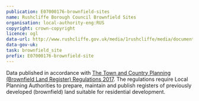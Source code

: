 ```yaml
---
publication: E07000176-brownfield-sites
name: Rushcliffe Borough Council Brownfield Sites
organisation: local-authority-eng:RUS
copyright: crown-copyright
licence: ogl
data-url: http://www.rushcliffe.gov.uk/media/1rushcliffe/media/documents/excel/planningandbuilding/planningpolicy/rushcliffe_brownfieldregister_2017_12_19_rev1.csv
data-gov-uk: 
task: brownfield_site
prefix: E07000176-brownfield-site
---
```


Data published in accordance with [The Town and Country Planning (Brownfield Land Register) Regulations 2017](http://www.legislation.gov.uk/uksi/2017/403/contents/made).
The regulations require Local Planning Authorities to prepare, maintain and publish registers of previously developed (brownfield) land suitable for residential development.

